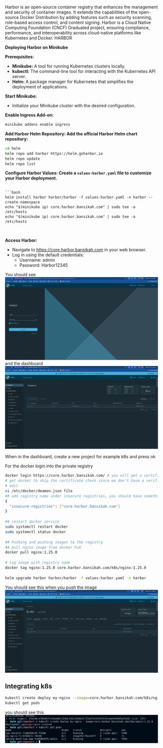 Harbor is an open-source container registry that enhances the management and security of container images. It extends the capabilities of the open-source Docker Distribution by adding features such as security scanning, role-based access control, and content signing. Harbor is a Cloud Native Computing Foundation (CNCF) Graduated project, ensuring compliance, performance, and interoperability across cloud-native platforms like Kubernetes and Docker. 
HARBOR

**Deploying Harbor on Minikube**

**Prerequisites:**

* **Minikube:** A tool for running Kubernetes clusters locally.
* **kubectl:** The command-line tool for interacting with the Kubernetes API server.
* **Helm:** A package manager for Kubernetes that simplifies the deployment of applications.

**Start Minikube:**

* Initialize your Minikube cluster with the desired configuration.

**Enable Ingress Add-on:**

```bash
minikube addons enable ingress
```
**Add Harbor Helm Repository: Add the official Harbor Helm chart repository:**
```bash
cd helm
helm repo add harbor https://helm.goharbor.io
helm repo update
helm repo list
```
**Configure Harbor Values: Create a `values-harbor.yaml` file to customize your Harbor deployment.**
```

```bash
helm install harbor harbor/harbor -f values-harbor.yaml -n harbor --create-namespace
echo "$(minikube ip) core.harbor.bansikah.com" | sudo tee -a /etc/hosts
echo "$(minikube ip) core.harbor.bansikah.com" | sudo tee -a /etc/hosts



```

**Access Harbor:**

* Navigate to https://core.harbor.bansikah.com in your web browser. 
* Log in using the default credentials:
    * Username: admin
    * Password: Harbor12345

You should see ![Login](./docs/harbor-login.png)
and the dashboard
![Dashboard](./docs/harbor-dashboard.png)

When in the dashboard, create a new project for example k8s and press ok

For the docker login into the private registry
```bash
docker login https://core.harbor.bansikah.com/ # you will get a certificate error
# get docker to skip the certificate check since we don't have a verified certificate
# edit
vi /etc/docker/deamon.json file
## add registry name under insecure registries, you should have something like this:
{
  "insecure-registries": ["core.harbor.bansikah.com"]
}

## restart docker service
sudo systemctl restart docker
sudo systemctl status docker

## Pushing and pushing images to the registry
## pull nginx image from docker hub
docker pull nginx:1.25.0

# tag image with registry name
docker tag nginx:1.25.0 core.harbor.bansikah.com/k8s/nginx:1.25.0

helm upgrade harbor harbor/harbor -f values-harbor.yaml -n harbor
```
You should see this when you push the image
![Pushed image](./docs/pushed-image.png)

## Integrating k8s
```bash
kubectl create deploy my-nginx --image=core.harbor.bansikah.com/k8s/nginx:1.25.0
kubectl get pods
```
you should see this 
![Nginx deployment](./docs/nginx-deployment.png)
